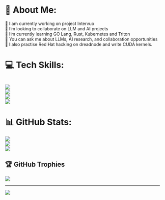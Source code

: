# 💫 About Me:
🔭 I am currently working on project Intervuo <br>👯 I’m looking to collaborate on LLM and AI projects<br>🌱 I’m currently learning GO Lang, Rust, Kubernetes and Triton<br>💬 You can ask me about LLMs, AI research, and collaboration opportunities<br> 📢 I also practise Red Hat hacking on dreadnode and write CUDA kernels. <br>


# 💻 Tech Skills:
<br/>
<div >
    <!-- Row 1: -->
    <img src="https://skillicons.dev/icons?i=linux,redhat,docker,kubernetes,gcp" />
    <br>
    <!-- Row 2: -->
    <img src="https://skillicons.dev/icons?i=gitlab,github,githubactions,jenkins,prometheus" />
    <br>
    <!-- Row 3: -->
    <img src="https://skillicons.dev/icons?i=django,flask,fastapi,mysql,postgres" />
    <br>
    <!-- Row 4: -->
    <img src="https://skillicons.dev/icons?i=c,cpp,golang,rust,python" />
    <br>
</div>
 
# 📊 GitHub Stats:
![](https://github-readme-stats.vercel.app/api?username=pathfindermilan&theme=dark&hide_border=false&include_all_commits=true&count_private=false)<br/>
![](https://github-readme-streak-stats.herokuapp.com/?user=pathfindermilan&theme=dark&hide_border=false)<br/>
![](https://github-readme-stats.vercel.app/api/top-langs/?username=pathfindermilan&theme=dark&hide_border=false&include_all_commits=true&count_private=false&layout=compact)

## 🏆 GitHub Trophies
![](https://github-profile-trophy.vercel.app/?username=pathfindermilan&theme=radical&no-frame=false&no-bg=false&margin-w=4)

---
[![](https://visitcount.itsvg.in/api?id=Ghostfreak-077&icon=2&color=8)](https://visitcount.itsvg.in)

<!-- Proudly created with GPRM ( https://gprm.itsvg.in ) -->

